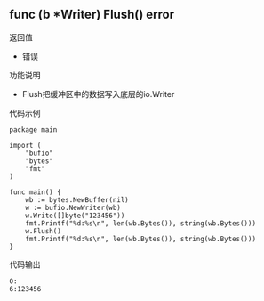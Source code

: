 ## func (b *Writer) Flush() error

返回值

- 错误

功能说明

- Flush把缓冲区中的数据写入底层的io.Writer

代码示例

	package main

	import (
		"bufio"
		"bytes"
		"fmt"
	)

	func main() {
		wb := bytes.NewBuffer(nil)
		w := bufio.NewWriter(wb)
		w.Write([]byte("123456"))
		fmt.Printf("%d:%s\n", len(wb.Bytes()), string(wb.Bytes()))
		w.Flush()
		fmt.Printf("%d:%s\n", len(wb.Bytes()), string(wb.Bytes()))
	}

代码输出

	0:
	6:123456
